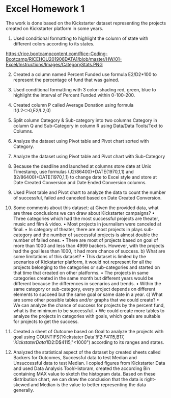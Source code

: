 # Excel Homework 1

The work is done based on the Kickstarter dataset representing the projects created on Kickstarter platform in some years.

1. Used conditional formatting to highlight the column of state with different colors according to its states.

 https://rice.bootcampcontent.com/Rice-Coding-Bootcamp/RICEHOU201906DATA1/blob/master/HW/01-Excel/Instructions/Images/CategoryStats.PNG

2. Created a column named Percent Funded use formula E2/D2*100 to represent the percentage of fund that was gained.

 

3. Used conditional formatting with 3 color-shading red, green, blue to highlight the interval of Percent Funded within 0-100-200.
 

4. Created column P called Average Donation using formula If(L2<>0,E2/L2,0)

5. Split column Category & Sub-category into two columns Category in column Q and Sub-Category in column R using Data/Data Tools/Text to Columns.

6. Analyze the dataset using Pivot table and Pivot chart sorted with Category.
 

7. Analyze the dataset using Pivot table and Pivot chart with Sub-Category
 

8. Because the deadline and launched at columns store date at Unix Timestamp, use formulas (J2/86400)+DATE(1970,1,1) and (I2/86400)+DATE(1970,1,1) to change date to Excel style and store at Date Created Conversion and Date Ended Conversion columns.

9. Used Pivot table and Pivot chart to analyze the data to count the number of successful, failed and canceled based on Date Created Conversion.
 

10. Some comments about this dataset:
a)		Given the provided data, what are three conclusions we can draw about Kickstarter campaigns?
•	Three categories which had the most successful projects are theater, music and film & video.
•	Most projects in journalism were canceled at final.
•	In category of theater, there are most projects in plays sub-category and the number of successful projects is almost double the number of failed ones.
•	There are most of projects based on goal of more than 1000 and less than 4999 backers. However, with the projects had the goal less than 1000, it had more chance of success.
b)	What are some limitations of this dataset?
•	This dataset is limited by the scenarios of Kickstarter platform, it would not represent for all the projects belonging to the categories or sub-categories and started on that time that created on other platforms.
•	The projects in same categories created in the same month but different years would be different because the differences in scenarios and trends.
•	Within the same category or sub-category, every project depends on different elements to succeed but the same goal or same date in a year.
c)	What are some other possible tables and/or graphs that we could create?
•	We can analyze the chance of success for projects by the percent fund, what is the minimum to be successful.
•	We could create more tables to analyze the projects in categories with goals, which goals are suitable for projects to get the success.
11. Created a sheet of Outcome based on Goal to analyze the projects with goal using COUNTIFS('Kickstater Data'!$F$2:$F$4115,B$17,'Kickstater Data'!$D$2:$D$4115,"<1000") according to its ranges and states.
 

12. Analyzed the statistical aspect of the dataset by created sheets called Backers for Outcomes, Successful data to test Median and Unsuccessful data to test Median. I copied figures from Kickstarter Data and used Data Analysis Tool/Historam, created the according Bin containing MAX value to sketch the histogram data. Based on these distribution chart, we can draw the conclusion that the data is right-skewed and Median is the value to better representing the data generally.
 
 


 
